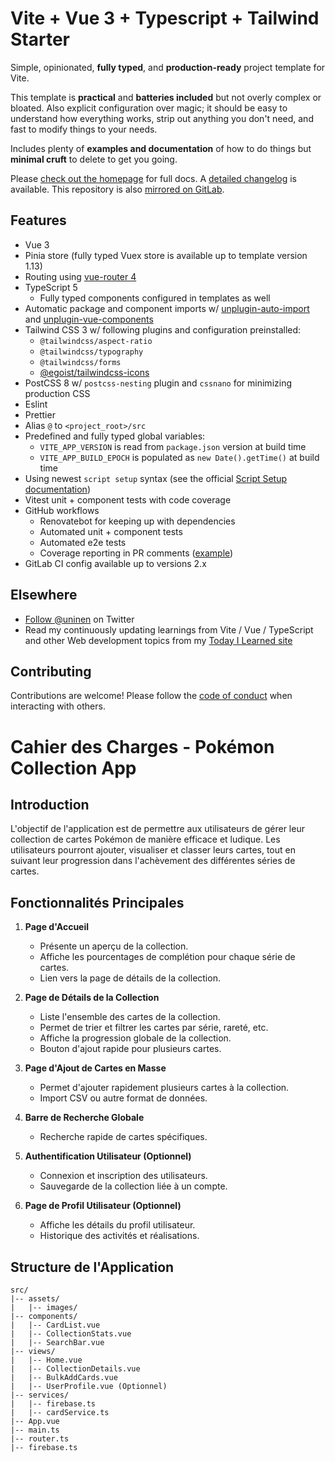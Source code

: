 # Vite + Vue 3 + Typescript + Tailwind Starter

Simple, opinionated, **fully typed**, and **production-ready** project template for Vite.

This template is **practical** and **batteries included** but not overly complex or bloated. Also explicit configuration over magic; it should be easy to understand how everything works, strip out anything you don't need, and fast to modify things to your needs.

Includes plenty of **examples and documentation** of how to do things but **minimal cruft** to delete to get you going.

Please [check out the homepage](https://vite-ts-tailwind-starter.vercel.app/) for full docs. A [detailed changelog](./CHANGES.md) is available. This repository is also [mirrored on GitLab](https://gitlab.com/uninen/vite-ts-tailwind-starter).

## Features

- Vue 3
- Pinia store (fully typed Vuex store is available up to template version 1.13)
- Routing using [vue-router 4](https://router.vuejs.org/)
- TypeScript 5
  - Fully typed components configured in templates as well
- Automatic package and component imports w/ [unplugin-auto-import](https://github.com/antfu/unplugin-auto-import) and [unplugin-vue-components](https://github.com/antfu/unplugin-vue-components)
- Tailwind CSS 3 w/ following plugins and configuration preinstalled:
  - `@tailwindcss/aspect-ratio`
  - `@tailwindcss/typography`
  - `@tailwindcss/forms`
  - [@egoist/tailwindcss-icons](https://github.com/egoist/tailwindcss-icons)
- PostCSS 8 w/ `postcss-nesting` plugin and `cssnano` for minimizing production CSS
- Eslint
- Prettier
- Alias `@` to `<project_root>/src`
- Predefined and fully typed global variables:
  - `VITE_APP_VERSION` is read from `package.json` version at build time
  - `VITE_APP_BUILD_EPOCH` is populated as `new Date().getTime()` at build time
- Using newest `script setup` syntax (see the official [Script Setup documentation](https://vuejs.org/api/sfc-script-setup.html))
- Vitest unit + component tests with code coverage
- GitHub workflows
  - Renovatebot for keeping up with dependencies
  - Automated unit + component tests
  - Automated e2e tests
  - Coverage reporting in PR comments ([example](https://github.com/Uninen/vite-ts-tailwind-starter/pull/225#issuecomment-1507477206))
- GitLab CI config available up to versions 2.x

## Elsewhere

- [Follow @uninen](https://twitter.com/uninen) on Twitter
- Read my continuously updating learnings from Vite / Vue / TypeScript and other Web development topics from my [Today I Learned site](https://til.unessa.net/)

## Contributing

Contributions are welcome! Please follow the [code of conduct](./CODE_OF_CONDUCT.md) when interacting with others.

# Cahier des Charges - Pokémon Collection App

## Introduction

L'objectif de l'application est de permettre aux utilisateurs de gérer leur collection de cartes Pokémon de manière efficace et ludique. Les utilisateurs pourront ajouter, visualiser et classer leurs cartes, tout en suivant leur progression dans l'achèvement des différentes séries de cartes.

## Fonctionnalités Principales

1. **Page d'Accueil**
   - Présente un aperçu de la collection.
   - Affiche les pourcentages de complétion pour chaque série de cartes.
   - Lien vers la page de détails de la collection.

2. **Page de Détails de la Collection**
   - Liste l'ensemble des cartes de la collection.
   - Permet de trier et filtrer les cartes par série, rareté, etc.
   - Affiche la progression globale de la collection.
   - Bouton d'ajout rapide pour plusieurs cartes.

3. **Page d'Ajout de Cartes en Masse**
   - Permet d'ajouter rapidement plusieurs cartes à la collection.
   - Import CSV ou autre format de données.

4. **Barre de Recherche Globale**
   - Recherche rapide de cartes spécifiques.

5. **Authentification Utilisateur (Optionnel)**
   - Connexion et inscription des utilisateurs.
   - Sauvegarde de la collection liée à un compte.

6. **Page de Profil Utilisateur (Optionnel)**
   - Affiche les détails du profil utilisateur.
   - Historique des activités et réalisations.

## Structure de l'Application

```plaintext
src/
|-- assets/
|   |-- images/
|-- components/
|   |-- CardList.vue
|   |-- CollectionStats.vue
|   |-- SearchBar.vue
|-- views/
|   |-- Home.vue
|   |-- CollectionDetails.vue
|   |-- BulkAddCards.vue
|   |-- UserProfile.vue (Optionnel)
|-- services/
|   |-- firebase.ts
|   |-- cardService.ts
|-- App.vue
|-- main.ts
|-- router.ts
|-- firebase.ts
